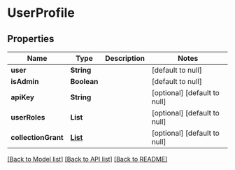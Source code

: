 # UserProfile
## Properties

Name | Type | Description | Notes
------------ | ------------- | ------------- | -------------
**user** | **String** |  | [default to null]
**isAdmin** | **Boolean** |  | [default to null]
**apiKey** | **String** |  | [optional] [default to null]
**userRoles** | **List** |  | [optional] [default to null]
**collectionGrant** | [**List**](CollectionGrant.md) |  | [optional] [default to null]

[[Back to Model list]](../README.md#documentation-for-models) [[Back to API list]](../README.md#documentation-for-api-endpoints) [[Back to README]](../README.md)

